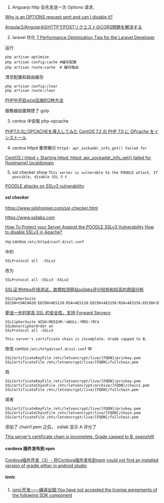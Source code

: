1. Anguarjs http 会先发送一次 Options 请求,

[Why is an OPTIONS request sent and can I disable it?](https://stackoverflow.com/questions/29954037/why-is-an-options-request-sent-and-can-i-disable-it)

[Angular2/Angular4のHTTPでPOSTリクエストのCORS問題を解決する](https://qiita.com/kd9951/items/fc87782b65ab0b407b29)

2. laravel 优化 [7 Performance Optimization Tips for the Laravel Developer](https://dzone.com/articles/7-performance-optimization-tips-for-your-laravel-d)

运行
```
php artisan optimize
php artisan config:cache #緩存配置
php artisan route:cache  # 緩存路由
```

清空配置和路由緩存

```
php artisan config:clear
php artisan route:clear
```

[PHP中开启gzip压缩的2种方法](https://www.jb51.net/article/60601.htm)

服務器設置開啓了 gzip


3. centos 中安裝 php-opcache

[PHP7.0.3にOPCACHEを導入してみた](https://mome-n.com/php7-0-3-in-opcache/	)
[CentOS 7.2 の PHP 7.0 に OPcache をインストール](http://www.tinybeans.net/blog/2016/09/05-094210.html)


4. centos httpd 重啓顯示 `httpd: apr_sockaddr_info_get() failed for`

[CentOS / httpd > Starting httpd: httpd: apr_sockaddr_info_get() failed for [hostname].localdomain](https://qiita.com/7of9/items/a8f856653591dbf73f42)



5. ssl checker show `This server is vulnerable to the POODLE attack. If possible, disable SSL 3 t`

[POODLE attacks on SSLv3 vulnerability](https://community.centminmod.com/threads/poodle-attacks-on-sslv3-vulnerability.1651/)


#### ssl checker ####
https://www.sslshopper.com/ssl-checker.html

https://www.ssllabs.com


[How To Protect your Server Against the POODLE SSLv3 Vulnerability](https://www.digitalocean.com/community/tutorials/how-to-protect-your-server-against-the-poodle-sslv3-vulnerability)
[How to disable SSLv3 in Apache?](https://unix.stackexchange.com/a/162500)

my centos `/etc/httpd/conf.d/ssl.conf`

中的

```
SSLProtocol all  -SSLv2
```

改为

```
SSLProtocol all -SSLv3 -SSLv2
```

[SSL证书https在线测试，故障检测网站ssllabs评分较低和较高的原因分析](http://www.ctohome.com/FuWuQi/10/766.html)

```
SSLCipherSuite EECDH+CHACHA20:EECDH+AES128:RSA+AES128:EECDH+AES256:RSA+AES256:EECDH+3DE
```

[更进一步的提高 SSL 的安全性，支持 Forward Secrecy](https://seo.g2soft.net/2015/02/27/enable-forward-secrecy.html)

```
SSLCipherSuite HIGH:MEDIUM:!aNULL:!MD5:!RC4
SSLHonorCipherOrder on
SSLProtocol all -SSLv3
```


`This server's certificate chain is incomplete. Grade capped to B.`

修改 centos `/etc/httpd/conf.d/ssl.conf` 中

```
SSLCertificateKeyFile /etc/letsencrypt/live/[FQDN]/privkey.pem
SSLCertificateFile /etc/letsencrypt/live/[FQDN]/fullchain.pem
```

爲

```
SSLCertificateKeyFile /etc/letsencrypt/live/[FQDN]/privkey.pem
SSLCertificateChainFile /etc/letsencrypt/archive/[FQDN]/chain1.pem
SSLCertificateFile /etc/letsencrypt/live/[FQDN]/fullchain.pem
```
或者

```
SSLCertificateKeyFile /etc/letsencrypt/live/[FQDN]/privkey.pem
SSLCertificateChainFile /etc/letsencrypt/live/[FQDN]/chain.pem
SSLCertificateFile /etc/letsencrypt/live/[FQDN]/fullchain.pem
```

添加了 chain1.pem 之后， ssllab 显示 A 评分了

[This server’s certificate chain is incomplete. Grade capped to B. openshift](https://community.letsencrypt.org/t/this-servers-certificate-chain-is-incomplete-grade-capped-to-b-openshift/3665/25)

#### cordova 插件发布到 npm ####

[Cordova插件开发（3）- 将Cordova插件发布到npm](https://blog.csdn.net/fxp850899969/article/details/79006503)
[could not find an installed version of gradle either in android studio](https://www.cnblogs.com/crazyprogrammer/p/6958462.html)

##### ionic #####

1. [ionic开发——编译出错:You have not accepted the license agreements of the following SDK component](https://blog.csdn.net/yu17310133443/article/details/73503493)
